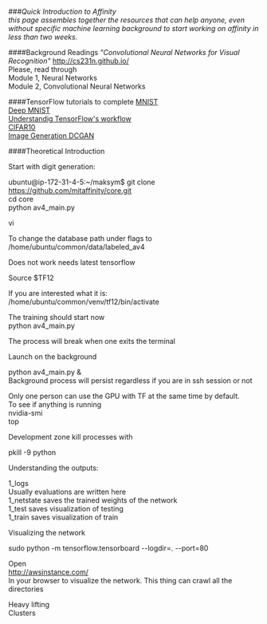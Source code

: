 ###_Quick Introduction to Affinity_  
_this page assembles together the resources that can help anyone, even without specific machine learning background to start working on affinity in less than two weeks._

####Background Readings
_"Convolutional Neural Networks for Visual Recognition"_
http://cs231n.github.io/  
Please, read through  
Module 1, Neural Networks      
Module 2, Convolutional Neural Networks   


####TensorFlow tutorials to complete
[MNIST](https://www.tensorflow.org/tutorials/mnist/beginners/)  
[Deep MNIST](https://www.tensorflow.org/tutorials/mnist/pros/)  
[Understandig TensorFlow's workflow](https://www.tensorflow.org/tutorials/mnist/tf/)  
[CIFAR10](https://www.tensorflow.org/tutorials/deep_cnn/)  
[Image Generation DCGAN](https://github.com/carpedm20/DCGAN-tensorflow)  

####Theoretical Introduction

Start with digit generation:  
  
ubuntu@ip-172-31-4-5:~/maksym$ git clone https://github.com/mitaffinity/core.git  
cd core  
python av4_main.py  

vi 

To change the database path under flags to   
/home/ubuntu/common/data/labeled_av4  

Does not work needs latest tensorflow  

Source $TF12  

If you are interested what it is:  
/home/ubuntu/common/venv/tf12/bin/activate  
  
The training should start now  
python av4_main.py  

The process will break when one exits the terminal  

Launch on the background  

python av4_main.py &  
Background process will persist regardless if you are in ssh session or not  

Only one person can use the GPU with TF at the same time by default.  
To see if anything is running  
nvidia-smi  
top  

Development zone kill processes with  

pkill -9 python  

Understanding the outputs:  

1_logs   
Usually evaluations are written here  
1_netstate saves the trained weights of the network  
1_test saves visualization of testing  
1_train saves visualization of train  

Visualizing the network  

sudo python -m tensorflow.tensorboard --logdir=. --port=80  

Open  
http://awsinstance.com/  
In your browser to visualize the network. This thing can crawl all the directories  

Heavy lifting  
Clusters  



